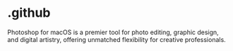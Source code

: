 # .github
Photoshop for macOS is a premier tool for photo editing, graphic design, and digital artistry, offering unmatched flexibility for creative professionals.
